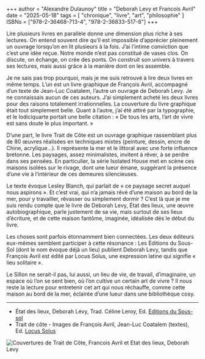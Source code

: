 +++
author = "Alexandre Dulaunoy"
title = "Deborah Levy et Francois Avril"
date = "2025-05-18"
tags = [
    "chronique", "livre", "art", "philosophie"
]
ISBNs = ["978-2-36468-713-4", "978-2-36833-517-8"]
+++

Lire plusieurs livres en parallèle donne une dimension plus riche à ses lectures. On entend souvent dire qu’il est impossible d’apprécier pleinement un ouvrage lorsqu’on en lit plusieurs à la fois. J’ai l’intime conviction que c’est une idée reçue. Notre monde n’est pas constitué de vases clos. On discute, on échange, on crée des ponts. On construit son univers à travers ses lectures, mais aussi grâce à la manière dont on les assemble.

Je ne sais pas trop pourquoi, mais je me suis retrouvé à lire deux livres en même temps. L’un est un livre graphique de François Avril, accompagné d’un texte de Jean-Luc Coatalem, l’autre un ouvrage de Deborah Levy. Je ne connaissais aucun de ces auteurs. J’ai simplement acheté les deux livres pour des raisons totalement irrationnelles. La couverture du livre graphique était tout simplement belle. Quant à l’autre, j’ai été attiré par la typographie, et le lodiciquarte portait une belle citation : « De tous les arts, l’art de vivre est sans doute le plus important. »

D’une part, le livre Trait de Côte est un ouvrage graphique rassemblant plus de 80 œuvres réalisées en techniques mixtes (peinture, dessin, encre de Chine, acrylique…). Il représente la mer et le littoral avec une forte influence bretonne. Les paysages, assez minimalistes, invitent à rêver, à se perdre dans ses pensées. En particulier, la série Isolated House met en scène ces maisons isolées sur le rivage, dont une lueur émane, suggérant la présence d’une vie à l’intérieur de ces demeures silencieuses.

Le texte évoque Lesley Blanch, qui parlait de « ce paysage secret auquel nous aspirons ». Et c’est vrai, qui n’a jamais rêvé d’une maison au bord de la mer, pour y travailler, rêvasser ou simplement dormir ? C’est là que je me suis rendu compte que le livre de Deborah Levy, État des lieux, une œuvre autobiographique, parle justement de sa vie, mais surtout de ses lieux d’écriture, et de cette maison fantôme, imaginée, idéalisée dés le début du livre.

Les choses sont parfois étonnamment bien connectées. Les deux éditeurs eux-mêmes semblent participer à cette résonance : Les Éditions du Sous-Sol (dont le nom évoque déjà un lieu) publient Deborah Levy, tandis que François Avril est édité par Locus Solus, une expression latine qui signifie « lieu solitaire ».

Le Sillon ne serait-il pas, lui aussi, un lieu de vie, de travail, d’imaginaire, un espace où l’on se sent bien, où l’on cultive un certain art de vivre ? Il nous reste la lecture pour entretenir cet art qui nous réchauffe, comme cette maison au bord de la mer, éclairée d’une lueur dans une bibliothèque cosy.

---

- État des lieux, Deborah Levy, Trad. Céline Leroy, Ed. [Editions du Sous-sol](https://editions-du-sous-sol.com/)
- Trait de côte - Images de François Avril, Jean-Luc Coatalem (textes), Ed. [Locus Solus](https://www.locus-solus.fr/)

![Couvertures de Trait de Côte, Francois Avril et Etat des lieux, Deborah Levy](/images/levy-avril.jpeg)
